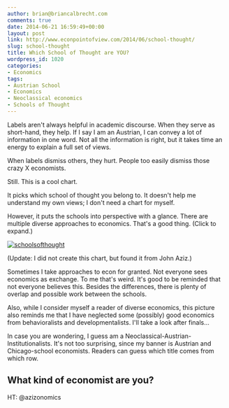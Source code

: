 ```yaml
---
author: brian@briancalbrecht.com
comments: true
date: 2014-06-21 16:59:49+00:00
layout: post
link: http://www.econpointofview.com/2014/06/school-thought/
slug: school-thought
title: Which School of Thought are YOU?
wordpress_id: 1020
categories:
- Economics
tags:
- Austrian School
- Economics
- Neoclassical economics
- Schools of Thought
---
```


Labels aren't always helpful in academic discourse. When they serve as short-hand, they help. If I say I am an Austrian, I can convey a lot of information in one word. Not all the information is right, but it takes time an energy to explain a full set of views.

When labels dismiss others, they hurt. People too easily dismiss those crazy X economists.

Still. This is a cool chart.

It picks which school of thought you belong to. It doesn't help me understand my own views; I don't need a chart for myself.

However, it puts the schools into perspective with a glance. There are multiple diverse approaches to economics. That's a good thing. (Click to expand.)

[![schoolsofthought](http://www.econpointofview.com/wp-content/uploads/2014/06/schoolsofthought-1024x482.png)](http://www.econpointofview.com/wp-content/uploads/2014/06/schoolsofthought.png)

(Update: I did not create this chart, but found it from John Aziz.)

Sometimes I take approaches to econ for granted. Not everyone sees economics as exchange. To me that's weird. It's good to be reminded that not everyone believes this. Besides the differences, there is plenty of overlap and possible work between the schools.

Also, while I consider myself a reader of diverse economics, this picture also reminds me that I have neglected some (possibly) good economics from behavioralists and developmentalists. I'll take a look after finals...

In case you are wondering, I guess am a Neoclassical-Austrian-Institutionalists. It's not too surprising, since my banner is Austrian and Chicago-school economists. Readers can guess which title comes from which row.


## What kind of economist are you?


HT: @azizonomics
